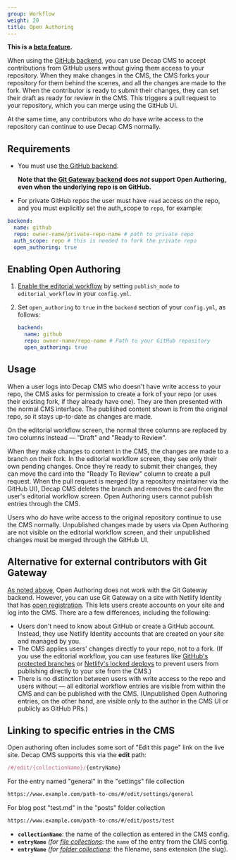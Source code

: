 ```yaml
---
group: Workflow
weight: 20
title: Open Authoring
---
```

**This is a [beta feature](/docs/beta-features#open-authoring).**

When using the [GitHub backend](/docs/github-backend), you can use Decap CMS to accept contributions from GitHub users without giving them access to your repository. When they make changes in the CMS, the CMS forks your repository for them behind the scenes, and all the changes are made to the fork. When the contributor is ready to submit their changes, they can set their draft as ready for review in the CMS. This triggers a pull request to your repository, which you can merge using the GitHub UI.

At the same time, any contributors who *do* have write access to the repository can continue to use Decap CMS normally.

## Requirements

* You must use [the GitHub backend](/docs/github-backend).

  **Note that the [Git Gateway backend](/docs/git-gateway-backend/#git-gateway-with-netlify-identity) does *not* support Open Authoring, even when the underlying repo is on GitHub.**
* For private GitHub repos the user must have `read` access on the repo, and you must explicitly set the auth_scope to `repo`, for example:

```yaml
backend:
  name: github
  repo: owner-name/private-repo-name # path to private repo
  auth_scope: repo # this is needed to fork the private repo
  open_authoring: true
``` 

## Enabling Open Authoring

1. [Enable the editorial workflow](/docs/configuration-options/#publish-mode) by setting `publish_mode` to `editorial_workflow` in your `config.yml`.
2. Set `open_authoring` to `true` in the `backend` section of your `config.yml`, as follows:

   ```yaml
   backend:
     name: github
     repo: owner-name/repo-name # Path to your GitHub repository
     open_authoring: true
   ```

## Usage

When a user logs into Decap CMS who doesn't have write access to your repo, the CMS asks for permission to create a fork of your repo (or uses their existing fork, if they already have one). They are then presented with the normal CMS interface. The published content shown is from the original repo, so it stays up-to-date as changes are made.

On the editorial workflow screen, the normal three columns are replaced by two columns instead — "Draft" and "Ready to Review".

When they make changes to content in the CMS, the changes are made to a branch on their fork. In the editorial workflow screen, they see only their own pending changes. Once they're ready to submit their changes, they can move the card into the "Ready To Review" column to create a pull request. When the pull request is merged (by a repository maintainer via the GitHub UI), Decap CMS deletes the branch and removes the card from the user's editorial workflow screen. Open Authoring users cannot publish entries through the CMS.

Users who *do* have write access to the original repository continue to use the CMS normally. Unpublished changes made by users via Open Authoring are not visible on the editorial workflow screen, and their unpublished changes must be merged through the GitHub UI.

## Alternative for external contributors with Git Gateway

[As noted above](#requirements), Open Authoring does not work with the Git Gateway backend. However, you can use Git Gateway on a site with Netlify Identity that has [open registration](https://www.netlify.com/docs/identity/#adding-identity-users). This lets users create accounts on your site and log into the CMS. There are a few differences, including the following:

* Users don't need to know about GitHub or create a GitHub account. Instead, they use Netlify Identity accounts that are created on your site and managed by you.
* The CMS applies users' changes directly to your repo, not to a fork. (If you use the editorial workflow, you can use features like [GitHub's protected branches](https://help.github.com/en/articles/about-protected-branches) or [Netlify's locked deploys](https://www.netlify.com/docs/locked-deploys/) to prevent users from publishing directly to your site from the CMS.)
* There is no distinction between users with write access to the repo and users without — all editorial workflow entries are visible from within the CMS and can be published with the CMS. (Unpublished Open Authoring entries, on the other hand, are visible only to the author in the CMS UI or publicly as GitHub PRs.)

## Linking to specific entries in the CMS

Open authoring often includes some sort of "Edit this page" link on the live site. Decap CMS supports this via the **edit** path:

```js
/#/edit/{collectionName}/{entryName}
```

For the entry named "general" in the "settings" file collection

```html
https://www.example.com/path-to-cms/#/edit/settings/general
```

For blog post "test.md" in the "posts" folder collection

```html
https://www.example.com/path-to-cms/#/edit/posts/test
```

* **`collectionName`**: the name of the collection as entered in the CMS config.
* **`entryName`** *(for [file collections](/docs/collection-types/#file-collections)*: the `name` of the entry from the CMS config.
* **`entryName`** *(for [folder collections](/docs/collection-types/#folder-collections)*: the filename, sans extension (the slug).
